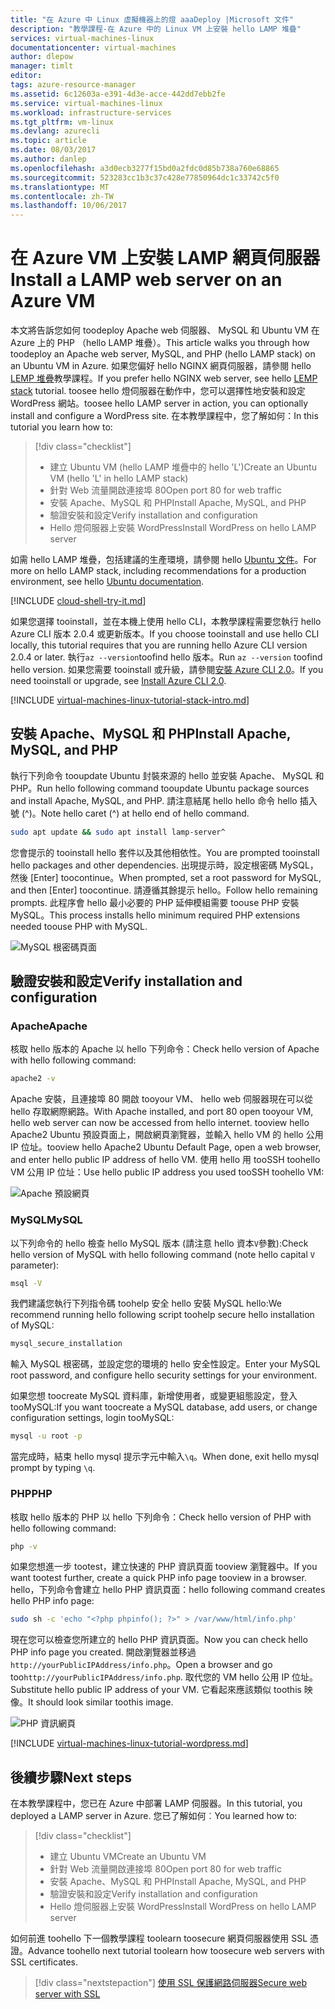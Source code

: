 ```yaml
---
title: "在 Azure 中 Linux 虛擬機器上的燈 aaaDeploy |Microsoft 文件"
description: "教學課程-在 Azure 中的 Linux VM 上安裝 hello LAMP 堆疊"
services: virtual-machines-linux
documentationcenter: virtual-machines
author: dlepow
manager: timlt
editor: 
tags: azure-resource-manager
ms.assetid: 6c12603a-e391-4d3e-acce-442dd7ebb2fe
ms.service: virtual-machines-linux
ms.workload: infrastructure-services
ms.tgt_pltfrm: vm-linux
ms.devlang: azurecli
ms.topic: article
ms.date: 08/03/2017
ms.author: danlep
ms.openlocfilehash: a3d0ecb3277f15bd0a2fdc0d85b738a760e68865
ms.sourcegitcommit: 523283cc1b3c37c428e77850964dc1c33742c5f0
ms.translationtype: MT
ms.contentlocale: zh-TW
ms.lasthandoff: 10/06/2017
---
```

# <a name="install-a-lamp-web-server-on-an-azure-vm"></a><span data-ttu-id="a6252-103">在 Azure VM 上安裝 LAMP 網頁伺服器</span><span class="sxs-lookup"><span data-stu-id="a6252-103">Install a LAMP web server on an Azure VM</span></span>
<span data-ttu-id="a6252-104">本文將告訴您如何 toodeploy Apache web 伺服器、 MySQL 和 Ubuntu VM 在 Azure 上的 PHP （hello LAMP 堆疊）。</span><span class="sxs-lookup"><span data-stu-id="a6252-104">This article walks you through how toodeploy an Apache web server, MySQL, and PHP (hello LAMP stack) on an Ubuntu VM in Azure.</span></span> <span data-ttu-id="a6252-105">如果您偏好 hello NGINX 網頁伺服器，請參閱 hello [LEMP 堆疊](tutorial-lemp-stack.md)教學課程。</span><span class="sxs-lookup"><span data-stu-id="a6252-105">If you prefer hello NGINX web server, see hello [LEMP stack](tutorial-lemp-stack.md) tutorial.</span></span> <span data-ttu-id="a6252-106">toosee hello 燈伺服器在動作中，您可以選擇性地安裝和設定 WordPress 網站。</span><span class="sxs-lookup"><span data-stu-id="a6252-106">toosee hello LAMP server in action, you can optionally install and configure a WordPress site.</span></span> <span data-ttu-id="a6252-107">在本教學課程中，您了解如何：</span><span class="sxs-lookup"><span data-stu-id="a6252-107">In this tutorial you learn how to:</span></span>

> [!div class="checklist"]
> * <span data-ttu-id="a6252-108">建立 Ubuntu VM (hello LAMP 堆疊中的 hello 'L')</span><span class="sxs-lookup"><span data-stu-id="a6252-108">Create an Ubuntu VM (hello 'L' in hello LAMP stack)</span></span>
> * <span data-ttu-id="a6252-109">針對 Web 流量開啟連接埠 80</span><span class="sxs-lookup"><span data-stu-id="a6252-109">Open port 80 for web traffic</span></span>
> * <span data-ttu-id="a6252-110">安裝 Apache、MySQL 和 PHP</span><span class="sxs-lookup"><span data-stu-id="a6252-110">Install Apache, MySQL, and PHP</span></span>
> * <span data-ttu-id="a6252-111">驗證安裝和設定</span><span class="sxs-lookup"><span data-stu-id="a6252-111">Verify installation and configuration</span></span>
> * <span data-ttu-id="a6252-112">Hello 燈伺服器上安裝 WordPress</span><span class="sxs-lookup"><span data-stu-id="a6252-112">Install WordPress on hello LAMP server</span></span>


<span data-ttu-id="a6252-113">如需 hello LAMP 堆疊，包括建議的生產環境，請參閱 hello [Ubuntu 文件](https://help.ubuntu.com/community/ApacheMySQLPHP)。</span><span class="sxs-lookup"><span data-stu-id="a6252-113">For more on hello LAMP stack, including recommendations for a production environment, see hello [Ubuntu documentation](https://help.ubuntu.com/community/ApacheMySQLPHP).</span></span>

[!INCLUDE [cloud-shell-try-it.md](../../../includes/cloud-shell-try-it.md)]

<span data-ttu-id="a6252-114">如果您選擇 tooinstall，並在本機上使用 hello CLI，本教學課程需要您執行 hello Azure CLI 版本 2.0.4 或更新版本。</span><span class="sxs-lookup"><span data-stu-id="a6252-114">If you choose tooinstall and use hello CLI locally, this tutorial requires that you are running hello Azure CLI version 2.0.4 or later.</span></span> <span data-ttu-id="a6252-115">執行`az --version`toofind hello 版本。</span><span class="sxs-lookup"><span data-stu-id="a6252-115">Run `az --version` toofind hello version.</span></span> <span data-ttu-id="a6252-116">如果您需要 tooinstall 或升級，請參閱[安裝 Azure CLI 2.0]( /cli/azure/install-azure-cli)。</span><span class="sxs-lookup"><span data-stu-id="a6252-116">If you need tooinstall or upgrade, see [Install Azure CLI 2.0]( /cli/azure/install-azure-cli).</span></span> 

[!INCLUDE [virtual-machines-linux-tutorial-stack-intro.md](../../../includes/virtual-machines-linux-tutorial-stack-intro.md)]

## <a name="install-apache-mysql-and-php"></a><span data-ttu-id="a6252-117">安裝 Apache、MySQL 和 PHP</span><span class="sxs-lookup"><span data-stu-id="a6252-117">Install Apache, MySQL, and PHP</span></span>

<span data-ttu-id="a6252-118">執行下列命令 tooupdate Ubuntu 封裝來源的 hello 並安裝 Apache、 MySQL 和 PHP。</span><span class="sxs-lookup"><span data-stu-id="a6252-118">Run hello following command tooupdate Ubuntu package sources and install Apache, MySQL, and PHP.</span></span> <span data-ttu-id="a6252-119">請注意結尾 hello hello 命令 hello 插入號 (^)。</span><span class="sxs-lookup"><span data-stu-id="a6252-119">Note hello caret (^) at hello end of hello command.</span></span>


```bash
sudo apt update && sudo apt install lamp-server^
```



<span data-ttu-id="a6252-120">您會提示的 tooinstall hello 套件以及其他相依性。</span><span class="sxs-lookup"><span data-stu-id="a6252-120">You are prompted tooinstall hello packages and other dependencies.</span></span> <span data-ttu-id="a6252-121">出現提示時，設定根密碼 MySQL，然後 [Enter] toocontinue。</span><span class="sxs-lookup"><span data-stu-id="a6252-121">When prompted, set a root password for MySQL, and then [Enter] toocontinue.</span></span> <span data-ttu-id="a6252-122">請遵循其餘提示 hello。</span><span class="sxs-lookup"><span data-stu-id="a6252-122">Follow hello remaining prompts.</span></span> <span data-ttu-id="a6252-123">此程序會 hello 最小必要的 PHP 延伸模組需要 toouse PHP 安裝 MySQL。</span><span class="sxs-lookup"><span data-stu-id="a6252-123">This process installs hello minimum required PHP extensions needed toouse PHP with MySQL.</span></span> 

![MySQL 根密碼頁面][1]

## <a name="verify-installation-and-configuration"></a><span data-ttu-id="a6252-125">驗證安裝和設定</span><span class="sxs-lookup"><span data-stu-id="a6252-125">Verify installation and configuration</span></span>


### <a name="apache"></a><span data-ttu-id="a6252-126">Apache</span><span class="sxs-lookup"><span data-stu-id="a6252-126">Apache</span></span>

<span data-ttu-id="a6252-127">核取 hello 版本的 Apache 以 hello 下列命令：</span><span class="sxs-lookup"><span data-stu-id="a6252-127">Check hello version of Apache with hello following command:</span></span>
```bash
apache2 -v
```

<span data-ttu-id="a6252-128">Apache 安裝，且連接埠 80 開啟 tooyour VM、 hello web 伺服器現在可以從 hello 存取網際網路。</span><span class="sxs-lookup"><span data-stu-id="a6252-128">With Apache installed, and port 80 open tooyour VM, hello web server can now be accessed from hello internet.</span></span> <span data-ttu-id="a6252-129">tooview hello Apache2 Ubuntu 預設頁面上，開啟網頁瀏覽器，並輸入 hello VM 的 hello 公用 IP 位址。</span><span class="sxs-lookup"><span data-stu-id="a6252-129">tooview hello Apache2 Ubuntu Default Page, open a web browser, and enter hello public IP address of hello VM.</span></span> <span data-ttu-id="a6252-130">使用 hello 用 tooSSH toohello VM 公用 IP 位址：</span><span class="sxs-lookup"><span data-stu-id="a6252-130">Use hello public IP address you used tooSSH toohello VM:</span></span>

![Apache 預設網頁][3]


### <a name="mysql"></a><span data-ttu-id="a6252-132">MySQL</span><span class="sxs-lookup"><span data-stu-id="a6252-132">MySQL</span></span>

<span data-ttu-id="a6252-133">以下列命令的 hello 檢查 hello MySQL 版本 (請注意 hello 資本`V`參數):</span><span class="sxs-lookup"><span data-stu-id="a6252-133">Check hello version of MySQL with hello following command (note hello capital `V` parameter):</span></span>

```bash
msql -V
```

<span data-ttu-id="a6252-134">我們建議您執行下列指令碼 toohelp 安全 hello 安裝 MySQL hello:</span><span class="sxs-lookup"><span data-stu-id="a6252-134">We recommend running hello following script toohelp secure hello installation of MySQL:</span></span>

```bash
mysql_secure_installation
```

<span data-ttu-id="a6252-135">輸入 MySQL 根密碼，並設定您的環境的 hello 安全性設定。</span><span class="sxs-lookup"><span data-stu-id="a6252-135">Enter your MySQL root password, and configure hello security settings for your environment.</span></span>

<span data-ttu-id="a6252-136">如果您想 toocreate MySQL 資料庫，新增使用者，或變更組態設定，登入 tooMySQL:</span><span class="sxs-lookup"><span data-stu-id="a6252-136">If you want toocreate a MySQL database, add users, or change configuration settings, login tooMySQL:</span></span>

```bash
mysql -u root -p
```

<span data-ttu-id="a6252-137">當完成時，結束 hello mysql 提示字元中輸入`\q`。</span><span class="sxs-lookup"><span data-stu-id="a6252-137">When done, exit hello mysql prompt by typing `\q`.</span></span>

### <a name="php"></a><span data-ttu-id="a6252-138">PHP</span><span class="sxs-lookup"><span data-stu-id="a6252-138">PHP</span></span>

<span data-ttu-id="a6252-139">核取 hello 版本的 PHP 以 hello 下列命令：</span><span class="sxs-lookup"><span data-stu-id="a6252-139">Check hello version of PHP with hello following command:</span></span>

```bash
php -v
```

<span data-ttu-id="a6252-140">如果您想進一步 tootest，建立快速的 PHP 資訊頁面 tooview 瀏覽器中。</span><span class="sxs-lookup"><span data-stu-id="a6252-140">If you want tootest further, create a quick PHP info page tooview in a browser.</span></span> <span data-ttu-id="a6252-141">hello，下列命令會建立 hello PHP 資訊頁面：</span><span class="sxs-lookup"><span data-stu-id="a6252-141">hello following command creates hello PHP info page:</span></span>

```bash
sudo sh -c 'echo "<?php phpinfo(); ?>" > /var/www/html/info.php'
```

<span data-ttu-id="a6252-142">現在您可以檢查您所建立的 hello PHP 資訊頁面。</span><span class="sxs-lookup"><span data-stu-id="a6252-142">Now you can check hello PHP info page you created.</span></span> <span data-ttu-id="a6252-143">開啟瀏覽器並移過`http://yourPublicIPAddress/info.php`。</span><span class="sxs-lookup"><span data-stu-id="a6252-143">Open a browser and go too`http://yourPublicIPAddress/info.php`.</span></span> <span data-ttu-id="a6252-144">取代您的 VM hello 公用 IP 位址。</span><span class="sxs-lookup"><span data-stu-id="a6252-144">Substitute hello public IP address of your VM.</span></span> <span data-ttu-id="a6252-145">它看起來應該類似 toothis 映像。</span><span class="sxs-lookup"><span data-stu-id="a6252-145">It should look similar toothis image.</span></span>

![PHP 資訊網頁][2]

[!INCLUDE [virtual-machines-linux-tutorial-wordpress.md](../../../includes/virtual-machines-linux-tutorial-wordpress.md)]


## <a name="next-steps"></a><span data-ttu-id="a6252-147">後續步驟</span><span class="sxs-lookup"><span data-stu-id="a6252-147">Next steps</span></span>

<span data-ttu-id="a6252-148">在本教學課程中，您已在 Azure 中部署 LAMP 伺服器。</span><span class="sxs-lookup"><span data-stu-id="a6252-148">In this tutorial, you deployed a LAMP server in Azure.</span></span> <span data-ttu-id="a6252-149">您已了解如何︰</span><span class="sxs-lookup"><span data-stu-id="a6252-149">You learned how to:</span></span>

> [!div class="checklist"]
> * <span data-ttu-id="a6252-150">建立 Ubuntu VM</span><span class="sxs-lookup"><span data-stu-id="a6252-150">Create an Ubuntu VM</span></span>
> * <span data-ttu-id="a6252-151">針對 Web 流量開啟連接埠 80</span><span class="sxs-lookup"><span data-stu-id="a6252-151">Open port 80 for web traffic</span></span>
> * <span data-ttu-id="a6252-152">安裝 Apache、MySQL 和 PHP</span><span class="sxs-lookup"><span data-stu-id="a6252-152">Install Apache, MySQL, and PHP</span></span>
> * <span data-ttu-id="a6252-153">驗證安裝和設定</span><span class="sxs-lookup"><span data-stu-id="a6252-153">Verify installation and configuration</span></span>
> * <span data-ttu-id="a6252-154">Hello 燈伺服器上安裝 WordPress</span><span class="sxs-lookup"><span data-stu-id="a6252-154">Install WordPress on hello LAMP server</span></span>

<span data-ttu-id="a6252-155">如何前進 toohello 下一個教學課程 toolearn toosecure 網頁伺服器使用 SSL 憑證。</span><span class="sxs-lookup"><span data-stu-id="a6252-155">Advance toohello next tutorial toolearn how toosecure web servers with SSL certificates.</span></span>

> [!div class="nextstepaction"]
> [<span data-ttu-id="a6252-156">使用 SSL 保護網路伺服器</span><span class="sxs-lookup"><span data-stu-id="a6252-156">Secure web server with SSL</span></span>](tutorial-secure-web-server.md)

[1]: ./media/tutorial-lamp-stack/configmysqlpassword-small.png
[2]: ./media/tutorial-lamp-stack/phpsuccesspage.png
[3]: ./media/tutorial-lamp-stack/apachesuccesspage.png